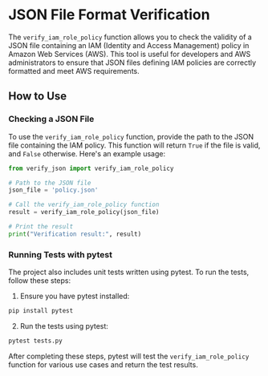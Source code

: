 
# JSON File Format Verification

The `verify_iam_role_policy` function allows you to check the validity of a JSON file containing an IAM (Identity and Access Management) policy in Amazon Web Services (AWS). This tool is useful for developers and AWS administrators to ensure that JSON files defining IAM policies are correctly formatted and meet AWS requirements.

## How to Use

### Checking a JSON File

To use the `verify_iam_role_policy` function, provide the path to the JSON file containing the IAM policy. This function will return `True` if the file is valid, and `False` otherwise. Here's an example usage:

```python
from verify_json import verify_iam_role_policy

# Path to the JSON file
json_file = 'policy.json'

# Call the verify_iam_role_policy function
result = verify_iam_role_policy(json_file)

# Print the result
print("Verification result:", result)
```

### Running Tests with pytest

The project also includes unit tests written using pytest. To run the tests, follow these steps:

1. Ensure you have pytest installed:

```bash
pip install pytest
```

2. Run the tests using pytest:

```bash
pytest tests.py
```

After completing these steps, pytest will test the `verify_iam_role_policy` function for various use cases and return the test results.
